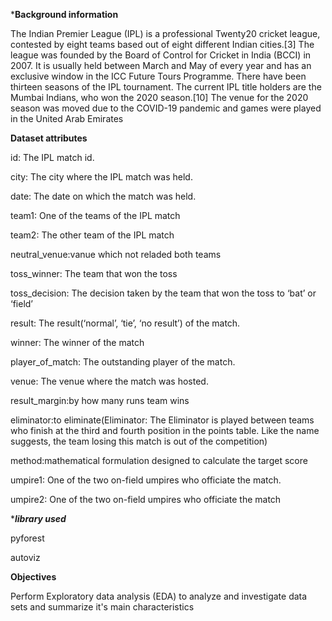 

*****Background information****


The Indian Premier League (IPL) is a professional Twenty20 cricket league, contested by eight teams based out of eight different Indian cities.[3] The league was founded by the Board of Control for Cricket in India (BCCI) in 2007. It is usually held between March and May of every year and has an exclusive window in the ICC Future Tours Programme.
There have been thirteen seasons of the IPL tournament. The current IPL title holders are the Mumbai Indians, who won the 2020 season.[10] The venue for the 2020 season was moved due to the COVID-19 pandemic and games were played in the United Arab Emirates




****Dataset attributes****

id: The IPL match id.

city: The city where the IPL match was held.

date: The date on which the match was held.

team1: One of the teams of the IPL match

team2: The other team of the IPL match

neutral_venue:vanue which not reladed both teams	

toss_winner: The team that won the toss

toss_decision: The decision taken by the team that won the toss to ‘bat’ or ‘field’

result: The result(‘normal’, ‘tie’, ‘no result’) of the match.

winner: The winner of the match

player_of_match: The outstanding player of the match.

venue: The venue where the match was hosted.

result_margin:by how many runs team wins

eliminator:to eliminate(Eliminator: The Eliminator is played between teams who finish at the third and fourth position in the points table. Like the name suggests, the team losing this match is out of the competition)

method:mathematical formulation designed to calculate the target score

umpire1: One of the two on-field umpires who officiate the match.

umpire2: One of the two on-field umpires who officiate the match


****library used***

pyforest

autoviz

****Objectives****

Perform Exploratory data analysis (EDA) to analyze and investigate data sets and summarize it's main characteristics
